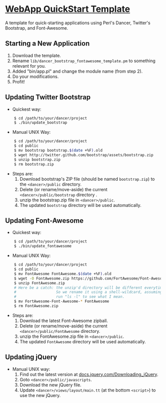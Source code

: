 # [WebApp QuickStart Template](http://cowbell.cancan.cshl.edu/)
A template for quick-starting applications using Perl's Dancer, Twitter's Bootstrap, and Font-Awesome.

## Starting a New Application
1. Download the template.
2. Rename `lib/dancer_bootstrap_fontawesome_template.pm` to something relevant for you.
3. Added "bin/app.pl" and change the module name (from step 2).
4. Do your modifications.
5. Profit!

## Updating Twitter Bootstrap
* Quickest way:
```sh
    $ cd /path/to/your/dancer/project
    $ ./bin/update_bootstrap
```

* Manual UNIX Way:
```sh
    $ cd /path/to/your/dancer/project
    $ cd public
    $ mv bootstrap bootstrap.$(date +%F).old
    $ wget http://twitter.github.com/bootstrap/assets/bootstrap.zip
    $ unzip bootstrap.zip
    $ rm bootstrap.zip
```

* Steps are:
    1. Download bootstrap's ZIP file (should be named `bootstrap.zip`) to the `<dancer>/public` directory.
    2. Delete (or rename/move-aside) the current `<dancer>/public/bootstrap` directory .
    3. unzip the bootstrap.zip file in `<dancer>/public`.
    4. The updated `bootstrap` directory will be used automatically.

## Updating Font-Awesome
* Quickest way:
```sh
    $ cd /path/to/your/dancer/project
    $ ./bin/update_fontawesome
```

* Manual UNIX Way:
```sh
    $ cd /path/to/your/dancer/project
    $ cd public
    $ mv FontAwesome FontAwesome.$(date +%F).old
    $ wget -O FontAwesome.zip https://github.com/FortAwesome/Font-Awesome/zipball/master
    $ unzip FontAwesome.zip
    # Here be a catch: the unzip'd directory will be different everytime, depending on the latest GIT version.
    #                  So we rename it using a shell-wildcard, assuming no other directroy is named like this.
    #                  run "ls -l" to see what I mean.
    $ mv FortAwesome-Font-Awesome-* FontAwesome
    $ rm FontAwesome.zip
```
* Steps are:
    1. Download the latest Font-Awesome zipball.
    2. Delete (or rename/move-aside) the current `<dancer>/public/FontAwesome` directory.
    3. unzip the FontAwesome.zip file in `<dancer>/public`.
    4. The updated `FontAwesome` directory will be used automatically.

## Updating jQuery
* Manual UNIX way:
    1. Find out the latest version at [docs.jquery.com/Downloading_jQuery](http://docs.jquery.com/Downloading_jQuery).
    2. Goto `<dancer>/public/javascripts`.
    3. Download the new jQuery file.
    4. Update `<dancer>/views/layout/main.tt` (at the bottom `<script>`) to use the new jQuery.
